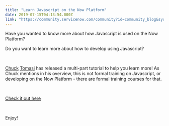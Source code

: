```yaml
---
title: "Learn Javascript on the Now Platform"
date: 2019-07-15T04:13:54.000Z
link: "https://community.servicenow.com/community?id=community_blog&sys_id=13f8b3cfdbaeb30023f4a345ca9619be"
---
```

<p>Have you wanted to know more about how Javascript is used on the Now Platform?</p>
<p>Do you want to learn more about how to develop using Javascript?</p>
<p> </p>
<p><a href="https://www.linkedin.com/in/tomasi/" target="_blank" rel="noopener noreferrer nofollow">Chuck</a> <a href="https://community.servicenow.com/community?id&#61;community_user_profile&amp;user&#61;7ae05a61db981fc09c9ffb651f9619a2" target="_blank" rel="noopener noreferrer nofollow">Tomasi</a> has released a multi-part tutorial to help you learn more! As Chuck mentions in his overview, this is not formal training on Javascript, or developing on the Now Platform - there are formal training courses for that.</p>
<p> </p>
<p><a href="https://www.youtube.com/playlist?list&#61;PL3rNcyAiDYK2_87aRvXEmAyD8M9DARVGK" target="_blank" rel="noopener noreferrer nofollow">Check it out here</a></p>
<p> </p>
<p>Enjoy!</p>